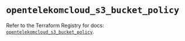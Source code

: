 # `opentelekomcloud_s3_bucket_policy`

Refer to the Terraform Registry for docs: [`opentelekomcloud_s3_bucket_policy`](https://registry.terraform.io/providers/opentelekomcloud/opentelekomcloud/1.35.16/docs/resources/s3_bucket_policy).
